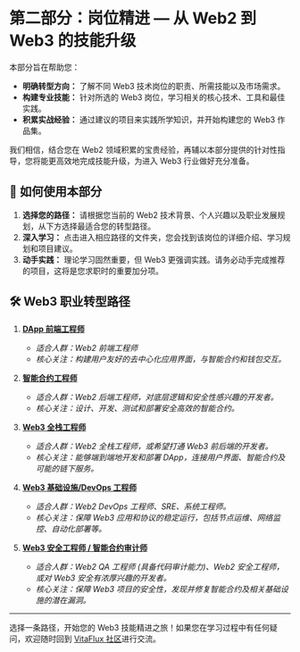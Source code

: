 # 第二部分：岗位精进 — 从 Web2 到 Web3 的技能升级

本部分旨在帮助您：

*   **明确转型方向：** 了解不同 Web3 技术岗位的职责、所需技能以及市场需求。
*   **构建专业技能：** 针对所选的 Web3 岗位，学习相关的核心技术、工具和最佳实践。
*   **积累实战经验：** 通过建议的项目来实践所学知识，并开始构建您的 Web3 作品集。

我们相信，结合您在 Web2 领域积累的宝贵经验，再辅以本部分提供的针对性指导，您将能更高效地完成技能升级，为进入 Web3 行业做好充分准备。

## 🚀 如何使用本部分

1.  **选择您的路径：** 请根据您当前的 Web2 技术背景、个人兴趣以及职业发展规划，从下方选择最适合您的转型路径。
2.  **深入学习：** 点击进入相应路径的文件夹，您会找到该岗位的详细介绍、学习规划和项目建议。
3.  **动手实践：** 理论学习固然重要，但 Web3 更强调实践。请务必动手完成推荐的项目，这将是您求职时的重要加分项。

## 🛠️ Web3 职业转型路径

1.  **[DApp 前端工程师](./01-dapp-frontend-developer)**
    *   *适合人群：Web2 前端工程师*
    *   *核心关注：构建用户友好的去中心化应用界面，与智能合约和钱包交互。*

2.  **[智能合约工程师](./02-smart-contract-engineer)**
    *   *适合人群：Web2 后端工程师，对底层逻辑和安全性感兴趣的开发者。*
    *   *核心关注：设计、开发、测试和部署安全高效的智能合约。*

3.  **[Web3 全栈工程师](./03-fullstack-web3-developer)**
    *   *适合人群：Web2 全栈工程师，或希望打通 Web3 前后端的开发者。*
    *   *核心关注：能够端到端地开发和部署 DApp，连接用户界面、智能合约及可能的链下服务。*

4.  **[Web3 基础设施/DevOps 工程师](./04-web3-infrastructure-devops-engineer)**
    *   *适合人群：Web2 DevOps 工程师、SRE、系统工程师。*
    *   *核心关注：保障 Web3 应用和协议的稳定运行，包括节点运维、网络监控、自动化部署等。*

5.  **[Web3 安全工程师 / 智能合约审计师](./05-web3-security-auditor-engineer)**
    *   *适合人群：Web2 QA 工程师 (具备代码审计能力)、Web2 安全工程师，或对 Web3 安全有浓厚兴趣的开发者。*
    *   *核心关注：保障 Web3 项目的安全性，发现并修复智能合约及相关基础设施的潜在漏洞。*

---

选择一条路径，开始您的 Web3 技能精进之旅！如果您在学习过程中有任何疑问，欢迎随时回到 [VitaFlux 社区](https://t.me/+04_gJoUytQo0MjBl)进行交流。
